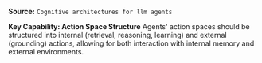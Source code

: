 **Source:** `Cognitive architectures for llm agents`

**Key Capability: Action Space Structure**
Agents' action spaces should be structured into internal (retrieval, reasoning, learning) and external (grounding) actions, allowing for both interaction with internal memory and external environments.
